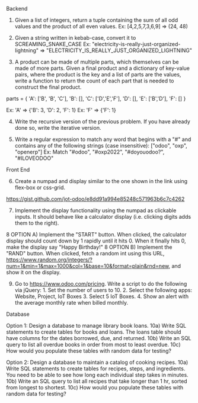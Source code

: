 Backend

1. Given a list of integers, return a tuple containing the sum of all odd values and the product of all even values.
   Ex: [4,2,5,7,3,6,9] => (24, 48)

2. Given a string written in kebab-case, convert it to SCREAMING_SNAKE_CASE
   Ex: "electricity-is-really-just-organized-lightning" => "ELECTRICITY_IS_REALLY_JUST_ORGANIZED_LIGHTNING"

3. A product can be made of multiple parts, which themselves can be made of more parts. Given a final product and a dictionary of key-value pairs, where the product is the key and a list of parts are the values, write a function to return the count of each part that is needed to construct the final product.

parts = {
'A': ['B', 'B', 'C'],
'B': [],
'C': ['D','E','F'],
'D': [],
'E': ['B','D'],
'F': []
}

Ex: 'A' => {'B': 3, 'D': 2, 'F': 1}
Ex: 'F' => {'F': 1}

4. Write the recursive version of the previous problem. If you have already done so, write the iterative version.

5. Write a regular expression to match any word that begins with a "#" and contains any of the following strings (case insensitive): ["odoo", "oxp", "openerp"]
   Ex: Match "#odoo", "#oxp2022", "#doyouodoo?", "#ILOVEODOO"

Front End

6. Create a numpad and display similar to the one shown in the link using flex-box or css-grid.

https://gist.github.com/jot-odoo/e8dd91a994e85248c571963b6c7c4262

7. Implement the display functionality using the numpad as clickable inputs. It should behave like a calculator display (i.e. clicking digits adds them to the right).

8 OPTION A) Implement the "START" button. When clicked, the calculator display should count down by 1 rapidly until it hits 0. When it finally hits 0, make the display say "Happy Birthday!"
8 OPTION B) Implement the "RAND" button. When clicked, fetch a random int using this URL, https://www.random.org/integers/?num=1&min=1&max=1000&col=1&base=10&format=plain&rnd=new, and show it on the display.

9.  Go to https://www.odoo.com/pricing. Write a script to do the following via jQuery: 1. Set the number of users to 10. 2. Select the following apps: Website, Project, IoT Boxes 3. Select 5 IoT Boxes. 4. Show an alert with the average monthly rate when billed monthly.

Database

Option 1:
Design a database to manage library book loans.
10a) Write SQL statements to create tables for books and loans. The loans table should have columns for the dates borrowed, due, and returned.
10b) Write an SQL query to list all overdue books in order from most to least overdue.
10c) How would you populate these tables with random data for testing?

Option 2:
Design a database to maintain a catalog of cooking recipes.
10a) Write SQL statements to create tables for recipes, steps, and ingredients. You need to be able to see how long each individual step takes in minutes.
10b) Write an SQL query to list all recipes that take longer than 1 hr, sorted from longest to shortest.
10c) How would you populate these tables with random data for testing?
